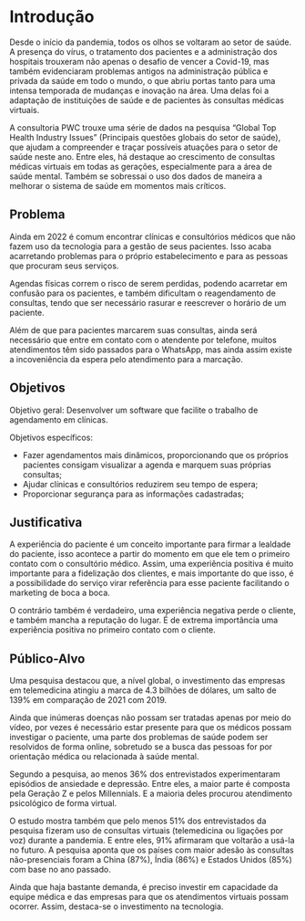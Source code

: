 # Introdução

Desde o início da pandemia, todos os olhos se voltaram ao setor de saúde. A presença do vírus, o tratamento dos pacientes e a administração dos hospitais trouxeram não apenas o desafio de vencer a Covid-19, mas também evidenciaram problemas antigos na administração pública e privada da saúde em todo o mundo, o que abriu portas tanto para uma intensa temporada de mudanças e inovação na área. Uma delas foi a adaptação de instituições de saúde e de pacientes às consultas médicas virtuais.

A consultoria PWC trouxe uma série de dados na pesquisa “Global Top Health Industry Issues” (Principais questões globais do setor de saúde), que ajudam a compreender e traçar possíveis atuações para o setor de saúde neste ano. Entre eles, há destaque ao crescimento de consultas médicas virtuais em todas as gerações, especialmente para a área de saúde mental.  Também se sobressai o uso dos dados de maneira a melhorar o sistema de saúde em momentos mais críticos.

## Problema

Ainda em 2022 é comum encontrar clínicas e consultórios médicos que não fazem uso da tecnologia para a gestão de seus pacientes. Isso acaba acarretando problemas para o próprio estabelecimento e para as pessoas que procuram seus serviços.

Agendas físicas correm o risco de serem perdidas, podendo acarretar em confusão para os pacientes, e também dificultam o reagendamento de consultas, tendo que ser necessário rasurar e reescrever o horário de um paciente.

Além de que para pacientes marcarem suas consultas, ainda será necessário que entre em contato com o atendente por telefone, muitos atendimentos têm sido passados para o WhatsApp, mas ainda assim existe a incoveniência da espera pelo atendimento para a marcação.

## Objetivos

Objetivo geral:
Desenvolver um software que facilite o trabalho de agendamento em clínicas.

Objetivos específicos:

- Fazer agendamentos mais dinâmicos, proporcionando que os próprios pacientes consigam visualizar a agenda e marquem suas próprias consultas;
- Ajudar clínicas e consultórios reduzirem seu tempo de espera;
- Proporcionar segurança para as informações cadastradas;

## Justificativa

A experiência do paciente é um conceito importante para firmar a lealdade do paciente, isso acontece a partir do momento em que ele tem o primeiro contato com o consultório médico. Assim, uma experiência positiva é muito importante para a fidelização dos clientes, e mais importante do que isso, é a possibilidade do serviço virar referência para esse paciente facilitando o marketing de boca a boca.

O contrário também é verdadeiro, uma experiência negativa perde o cliente, e também mancha a reputação do lugar. É de extrema importância uma experiência positiva no primeiro contato com o cliente.

## Público-Alvo

Uma pesquisa destacou que, a nível global, o investimento das empresas em telemedicina atingiu a marca de 4.3 bilhões de dólares, um salto de 139% em comparação de 2021 com 2019.

Ainda que inúmeras doenças não possam ser tratadas apenas por meio do vídeo, por vezes é necessário estar presente para que os médicos possam investigar o paciente, uma parte dos problemas de saúde podem ser resolvidos de forma online, sobretudo se a busca das pessoas for por orientação médica ou relacionada à saúde mental.

Segundo a pesquisa, ao menos 36% dos entrevistados experimentaram episódios de ansiedade e depressão. Entre eles, a maior parte é composta pela Geração Z e pelos Millennials. E a maioria deles procurou atendimento psicológico de forma virtual.

O estudo mostra também que pelo menos 51% dos entrevistados da pesquisa fizeram uso de consultas virtuais (telemedicina ou ligações por voz) durante a pandemia. E entre eles, 91% afirmaram que voltarão a usá-la no futuro. A pesquisa aponta que os países com maior adesão às consultas não-presenciais foram a China (87%), Índia (86%) e Estados Unidos (85%) com base no ano passado.

Ainda que haja bastante demanda, é preciso investir em capacidade da equipe médica e das empresas para que os atendimentos virtuais possam ocorrer. Assim, destaca-se o investimento na tecnologia.
